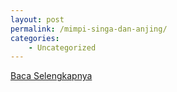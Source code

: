 ```yaml
---
layout: post
permalink: /mimpi-singa-dan-anjing/
categories:
    - Uncategorized
---
```


[Baca Selengkapnya](/08)